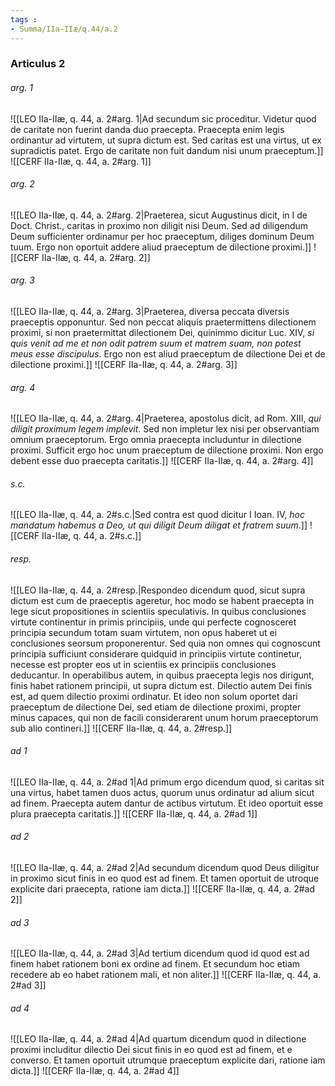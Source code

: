 ```yaml
---
tags : 
- Summa/IIa-IIæ/q.44/a.2
---
```


### Articulus 2

###### arg. 1
![[LEO IIa-IIæ, q. 44, a. 2#arg. 1|Ad secundum sic proceditur. Videtur quod de caritate non fuerint danda duo praecepta. Praecepta enim legis ordinantur ad virtutem, ut supra dictum est. Sed caritas est una virtus, ut ex supradictis patet. Ergo de caritate non fuit dandum nisi unum praeceptum.]]
![[CERF IIa-IIæ, q. 44, a. 2#arg. 1]]

###### arg. 2
![[LEO IIa-IIæ, q. 44, a. 2#arg. 2|Praeterea, sicut Augustinus dicit, in I de Doct. Christ., caritas in proximo non diligit nisi Deum. Sed ad diligendum Deum sufficienter ordinamur per hoc praeceptum, diliges dominum Deum tuum. Ergo non oportuit addere aliud praeceptum de dilectione proximi.]]
![[CERF IIa-IIæ, q. 44, a. 2#arg. 2]]

###### arg. 3
![[LEO IIa-IIæ, q. 44, a. 2#arg. 3|Praeterea, diversa peccata diversis praeceptis opponuntur. Sed non peccat aliquis praetermittens dilectionem proximi, si non praetermittat dilectionem Dei, quinimmo dicitur Luc. XIV, *si quis venit ad me et non odit patrem suum et matrem suam, non potest meus esse discipulus*. Ergo non est aliud praeceptum de dilectione Dei et de dilectione proximi.]]
![[CERF IIa-IIæ, q. 44, a. 2#arg. 3]]

###### arg. 4
![[LEO IIa-IIæ, q. 44, a. 2#arg. 4|Praeterea, apostolus dicit, ad Rom. XIII, *qui diligit proximum legem implevit*. Sed non impletur lex nisi per observantiam omnium praeceptorum. Ergo omnia praecepta includuntur in dilectione proximi. Sufficit ergo hoc unum praeceptum de dilectione proximi. Non ergo debent esse duo praecepta caritatis.]]
![[CERF IIa-IIæ, q. 44, a. 2#arg. 4]]

###### s.c.
![[LEO IIa-IIæ, q. 44, a. 2#s.c.|Sed contra est quod dicitur I Ioan. IV, *hoc mandatum habemus a Deo, ut qui diligit Deum diligat et fratrem suum*.]]
![[CERF IIa-IIæ, q. 44, a. 2#s.c.]]

###### resp.
![[LEO IIa-IIæ, q. 44, a. 2#resp.|Respondeo dicendum quod, sicut supra dictum est cum de praeceptis ageretur, hoc modo se habent praecepta in lege sicut propositiones in scientiis speculativis. In quibus conclusiones virtute continentur in primis principiis, unde qui perfecte cognosceret principia secundum totam suam virtutem, non opus haberet ut ei conclusiones seorsum proponerentur. Sed quia non omnes qui cognoscunt principia sufficiunt considerare quidquid in principiis virtute continetur, necesse est propter eos ut in scientiis ex principiis conclusiones deducantur. In operabilibus autem, in quibus praecepta legis nos dirigunt, finis habet rationem principii, ut supra dictum est. Dilectio autem Dei finis est, ad quem dilectio proximi ordinatur. Et ideo non solum oportet dari praeceptum de dilectione Dei, sed etiam de dilectione proximi, propter minus capaces, qui non de facili considerarent unum horum praeceptorum sub alio contineri.]]
![[CERF IIa-IIæ, q. 44, a. 2#resp.]]

###### ad 1
![[LEO IIa-IIæ, q. 44, a. 2#ad 1|Ad primum ergo dicendum quod, si caritas sit una virtus, habet tamen duos actus, quorum unus ordinatur ad alium sicut ad finem. Praecepta autem dantur de actibus virtutum. Et ideo oportuit esse plura praecepta caritatis.]]
![[CERF IIa-IIæ, q. 44, a. 2#ad 1]]

###### ad 2
![[LEO IIa-IIæ, q. 44, a. 2#ad 2|Ad secundum dicendum quod Deus diligitur in proximo sicut finis in eo quod est ad finem. Et tamen oportuit de utroque explicite dari praecepta, ratione iam dicta.]]
![[CERF IIa-IIæ, q. 44, a. 2#ad 2]]

###### ad 3
![[LEO IIa-IIæ, q. 44, a. 2#ad 3|Ad tertium dicendum quod id quod est ad finem habet rationem boni ex ordine ad finem. Et secundum hoc etiam recedere ab eo habet rationem mali, et non aliter.]]
![[CERF IIa-IIæ, q. 44, a. 2#ad 3]]

###### ad 4
![[LEO IIa-IIæ, q. 44, a. 2#ad 4|Ad quartum dicendum quod in dilectione proximi includitur dilectio Dei sicut finis in eo quod est ad finem, et e converso. Et tamen oportuit utrumque praeceptum explicite dari, ratione iam dicta.]]
![[CERF IIa-IIæ, q. 44, a. 2#ad 4]]


